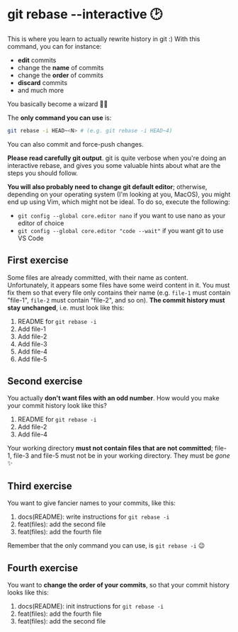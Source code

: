 # git rebase --interactive 🕑

This is where you learn to actually rewrite history in git :) With this command, you can for instance:

- **edit** commits
- change the **name** of commits
- change the **order** of commits
- **discard** commits
- and much more

You basically become a wizard 🧙‍♂️

The **only command you can use** is:

```bash
git rebase -i HEAD~<N> # (e.g. git rebase -i HEAD~4)
```

You can also commit and force-push changes.

**Please read carefully git output**. git is quite verbose when you're doing an interactive rebase, and gives you some valuable hints about what are the steps you should follow.

**You will also probably need to change git default editor**; otherwise, depending on your operating system (I'm looking at you, MacOS), you might end up using Vim, which might not be ideal. To do so, execute the following:

- `git config --global core.editor nano` if you want to use nano as your editor of choice
- `git config --global core.editor "code --wait"` if you want git to use VS Code

## First exercise

Some files are already committed, with their name as content. Unfortunately, it appears some files have some weird content in it. You must fix them so that every file only contains their name (e.g. `file-1` must contain "file-1", `file-2` must contain "file-2", and so on). **The commit history must stay unchanged**, i.e. must look like this:

1. README for `git rebase -i`
1. Add file-1
1. Add file-2
1. Add file-3
1. Add file-4
1. Add file-5

## Second exercise

You actually **don't want files with an odd number**. How would you make your commit history look like this?

1. README for `git rebase -i`
1. Add file-2
1. Add file-4

Your working directory **must not contain files that are not committed**; file-1, file-3 and file-5 must not be in your working directory. They must be *gone* ✨

## Third exercise

You want to give fancier names to your commits, like this:

1. docs(README): write instructions for `git rebase -i`
1. feat(files): add the second file
1. feat(files): add the fourth file

Remember that the only command you can use, is `git rebase -i` 😉

## Fourth exercise

You want to **change the order of your commits**, so that your commit history looks like this:

1. docs(README): init instructions for `git rebase -i`
1. feat(files): add the fourth file
1. feat(files): add the second file
